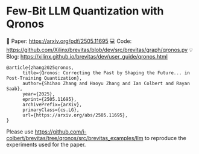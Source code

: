 # Few-Bit LLM Quantization with Qronos

📄 Paper: https://arxiv.org/pdf/2505.11695
💻 Code: https://github.com/Xilinx/brevitas/blob/dev/src/brevitas/graph/qronos.py
💡 Blog: https://xilinx.github.io/brevitas/dev/user_guide/qronos.html

```
@article{zhang2025qronos,
      title={Qronos: Correcting the Past by Shaping the Future... in Post-Training Quantization},
      author={Shihao Zhang and Haoyu Zhang and Ian Colbert and Rayan Saab},
      year={2025},
      eprint={2505.11695},
      archivePrefix={arXiv},
      primaryClass={cs.LG},
      url={https://arxiv.org/abs/2505.11695},
}
```

Please use https://github.com/i-colbert/brevitas/tree/qronos/src/brevitas_examples/llm to reproduce the experiments used for the paper.
